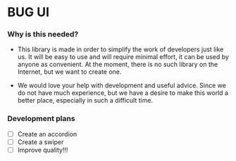 # BUG UI

### **Why is this needed?**

- This library is made in order to simplify the work of developers just like us. It will be easy to use and will require minimal effort, it can be used by anyone as convenient. At the moment, there is no such library on the Internet, but we want to create one.

- We would love your help with development and useful advice. Since we do not have much experience, but we have a desire to make this world a better place, especially in such a difficult time.

### **Development plans**

- [ ] Create an accordion
- [ ] Create a swiper
- [ ] Improve quality!!!
